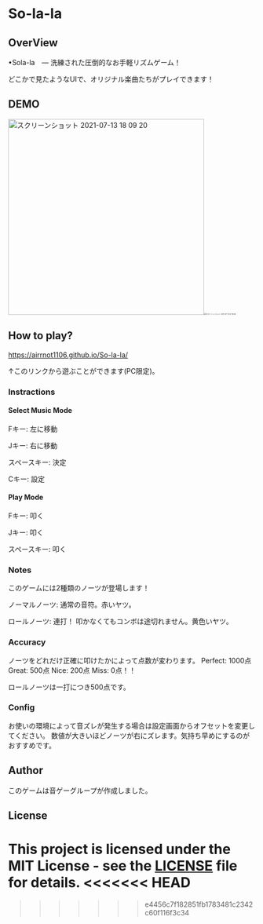 # So-la-la

## OverView

•Sola-la　― 洗練された圧倒的なお手軽リズムゲーム！

どこかで見たようなUIで、オリジナル楽曲たちがプレイできます！

## DEMO

<img width="399" alt="スクリーンショット 2021-07-13 18 09 20" src="https://user-images.githubusercontent.com/62370527/125425449-e49794e8-d277-4f65-b105-81af31ffd8a0.png"><img src="https://user-images.githubusercontent.com/62370527/125425781-b47b97b3-a9ff-4ded-8fd7-2c2b0ab72635.png" alt="スクリーンショット 201-07-11 22 19 26" style="zoom:24%;" />



## How to play?

https://airrnot1106.github.io/So-la-la/

↑このリンクから遊ぶことができます(PC限定)。

###  Instractions

#### Select Music Mode

Fキー: 左に移動

Jキー: 右に移動

スペースキー: 決定

Cキー: 設定

#### Play Mode

Fキー: 叩く

Jキー: 叩く

スペースキー: 叩く

### Notes

このゲームには2種類のノーツが登場します！

ノーマルノーツ: 通常の音符。赤いヤツ。

ロールノーツ: 連打！ 叩かなくてもコンボは途切れません。黄色いヤツ。

### Accuracy

ノーツをどれだけ正確に叩けたかによって点数が変わります。
Perfect: 1000点
Great: 500点
Nice: 200点
Miss: 0点！！

ロールノーツは一打につき500点です。

### Config

お使いの環境によって音ズレが発生する場合は設定画面からオフセットを変更してください。
数値が大きいほどノーツが右にズレます。気持ち早めにするのがおすすめです。

## Author

このゲームは音ゲーグループが作成しました。

## License

This project is licensed under the MIT License - see the [LICENSE](https://github.com/airRnot1106/So-la-la/blob/master/LICENSE) file for details.
<<<<<<< HEAD
=======





>>>>>>> e4456c7f182851fb1783481c2342c60f116f3c34


